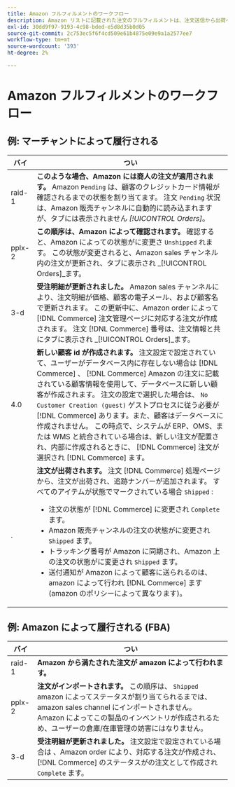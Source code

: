 ```yaml
---
title: Amazon フルフィルメントのワークフロー
description: Amazon リストに記載された注文のフルフィルメントは、注文送信から出荷への特定の順序に従います。
exl-id: 30dd9f97-9193-4c98-bded-e5d8d35b0d05
source-git-commit: 2c753ec5f6f4cd509e61b4875e09e9a1a2577ee7
workflow-type: tm+mt
source-wordcount: '393'
ht-degree: 2%

---
```


# Amazon フルフィルメントのワークフロー

## 例: マーチャントによって履行される

| バイ | つい |
|----|----|
| raid-1 | **このような場合、Amazon には商人の注文が適用されます。** Amazon `Pending` は、顧客のクレジットカード情報が確認されるまでの状態を割り当てます。 注文 `Pending` 状況は、Amazon 販売チャンネルに自動的に読み込まれますが、タブには表示されません _[!UICONTROL Orders]_。 |
| pplx-2 | **この順序は、Amazon によって確認されます。** 確認すると、Amazon によっての状態がに変更さ `Unshipped` れます。 この状態が変更されると、Amazon sales チャンネル内の注文が更新され、タブに表示され _[!UICONTROL Orders]_ます。 |
| 3-d | **受注明細が更新されました。** Amazon sales チャンネルにより、注文明細が価格、顧客の電子メール、および顧客名で更新されます。 この更新中に、Amazon order によって [!DNL Commerce] 注文管理ページに対応する注文が作成されます。 注文 [!DNL Commerce] 番号は、注文情報と共にタブに表示され _[!UICONTROL Orders]_ます。 |
| 4.0 | **新しい顧客 id が作成されます。** 注文設定で設定されていて、ユーザーがデータベース内に存在しない場合は [!DNL Commerce] 、 [!DNL Commerce] Amazon の注文に記載されている顧客情報を使用して、データベースに新しい顧客が作成されます。 注文の設定で選択した場合は、 `No Customer Creation (guest)` ゲストプロセスに従う必要が [!DNL Commerce] あります。また、顧客はデータベースに作成されません。 この時点で、システムが ERP、OMS、または WMS と統合されている場合は、新しい注文が配置され、内部に作成されるときに、 [!DNL Commerce] 注文が選択され [!DNL Commerce] ます。 |
| . | **注文が出荷されます。** 注文 [!DNL Commerce] 処理ページから、注文が出荷され、追跡ナンバーが追加されます。 すべてのアイテムが状態でマークされている場合 `Shipped` :<ul><li>注文の状態が [!DNL Commerce] に変更され `Complete` ます。</li><li>Amazon 販売チャンネルの注文の状態がに変更され `Shipped` ます。</li><li>トラッキング番号が Amazon に同期され、Amazon 上の注文の状態がに変更され `Shipped` ます。</li><li>送付通知が Amazon によって顧客に送られるのは、amazon によって行われ [!DNL Commerce] ます (amazon のポリシーによって異なります)。 |

## 例: Amazon によって履行される (FBA)

| バイ | つい |
|---|---|
| raid-1 | **Amazon から満たされた注文が amazon によって行われます。** |
| pplx-2 | **注文がインポートされます。** この順序は、 `Shipped` amazon によってステータスが割り当てられるまでは、amazon sales channel にインポートされません。 Amazon によってこの製品のインベントリが作成されるため、ユーザーの倉庫/在庫管理の妨害にはなりません。 |
| 3-d | **受注明細が更新されました。** 注文設定で設定されている場合は [ ](./order-settings.md) 、Amazon order により、対応する注文が作成され、 [!DNL Commerce] のステータスがの注文として作成され `Complete` ます。 |
